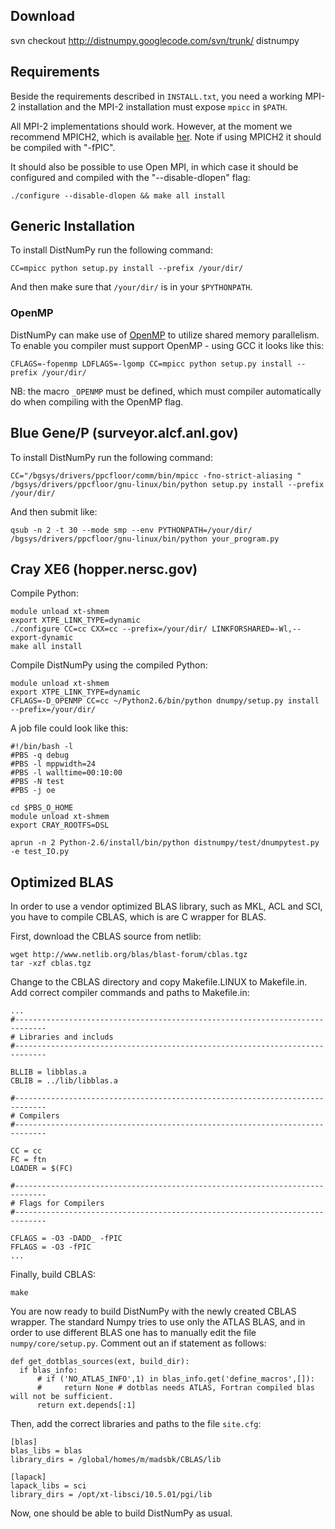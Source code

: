## Download ##
svn checkout http://distnumpy.googlecode.com/svn/trunk/ distnumpy

## Requirements ##
Beside the requirements described in `INSTALL.txt`, you need a working MPI-2 installation and the MPI-2 installation must expose `mpicc` in `$PATH`.

All MPI-2 implementations should work. However, at the moment we recommend MPICH2, which is available [her](http://www.mcs.anl.gov/research/projects/mpich2/).
Note if using MPICH2 it should be compiled with "-fPIC".

It should also be possible to use Open MPI, in which case it should be configured and compiled with the "--disable-dlopen" flag:
```
./configure --disable-dlopen && make all install
```

## Generic Installation ##
To install DistNumPy run the following command:
```
CC=mpicc python setup.py install --prefix /your/dir/
```

And then make sure that `/your/dir/` is in your `$PYTHONPATH`.

### OpenMP ###
DistNumPy can make use of [OpenMP](http://openmp.org) to utilize shared memory parallelism. To enable you compiler must support OpenMP - using GCC it looks like this:
```
CFLAGS=-fopenmp LDFLAGS=-lgomp CC=mpicc python setup.py install --prefix /your/dir/
```
NB: the macro `_OPENMP` must be defined, which must compiler automatically do when compiling with the OpenMP flag.

## Blue Gene/P (surveyor.alcf.anl.gov) ##
To install DistNumPy run the following command:
```
CC="/bgsys/drivers/ppcfloor/comm/bin/mpicc -fno-strict-aliasing " /bgsys/drivers/ppcfloor/gnu-linux/bin/python setup.py install --prefix /your/dir/
```
And then submit like:
```
qsub -n 2 -t 30 --mode smp --env PYTHONPATH=/your/dir/ /bgsys/drivers/ppcfloor/gnu-linux/bin/python your_program.py
```


## Cray XE6 (hopper.nersc.gov) ##
Compile Python:
```
module unload xt-shmem
export XTPE_LINK_TYPE=dynamic
./configure CC=cc CXX=cc --prefix=/your/dir/ LINKFORSHARED=-Wl,--export-dynamic
make all install
```

Compile DistNumPy using the compiled Python:
```
module unload xt-shmem
export XTPE_LINK_TYPE=dynamic
CFLAGS=-D_OPENMP CC=cc ~/Python2.6/bin/python dnumpy/setup.py install --prefix=/your/dir/
```

A job file could look like this:
```
#!/bin/bash -l
#PBS -q debug
#PBS -l mppwidth=24
#PBS -l walltime=00:10:00
#PBS -N test
#PBS -j oe

cd $PBS_O_HOME
module unload xt-shmem
export CRAY_ROOTFS=DSL

aprun -n 2 Python-2.6/install/bin/python distnumpy/test/dnumpytest.py -e test_IO.py
```

## Optimized BLAS ##
In order to use a vendor optimized BLAS library, such as MKL, ACL and SCI, you have to compile CBLAS, which is are C wrapper for BLAS.

First, download the CBLAS source from netlib:
```
wget http://www.netlib.org/blas/blast-forum/cblas.tgz
tar -xzf cblas.tgz
```
Change to the CBLAS directory and copy Makefile.LINUX to Makefile.in. Add correct compiler commands and paths to Makefile.in:
```
...
#-----------------------------------------------------------------------------
# Libraries and includs
#-----------------------------------------------------------------------------

BLLIB = libblas.a
CBLIB = ../lib/libblas.a

#-----------------------------------------------------------------------------
# Compilers
#-----------------------------------------------------------------------------

CC = cc
FC = ftn
LOADER = $(FC)

#-----------------------------------------------------------------------------
# Flags for Compilers
#-----------------------------------------------------------------------------

CFLAGS = -O3 -DADD_ -fPIC
FFLAGS = -O3 -fPIC
...
```
Finally, build CBLAS:
```
make
```
You are now ready to build DistNumPy with the newly created CBLAS wrapper. The standard Numpy tries to use only the ATLAS BLAS, and in order to use different BLAS one has to manually edit the file `numpy/core/setup.py`. Comment out an if statement as follows:
```
def get_dotblas_sources(ext, build_dir):
  if blas_info:
      # if ('NO_ATLAS_INFO',1) in blas_info.get('define_macros',[]):
      #     return None # dotblas needs ATLAS, Fortran compiled blas will not be sufficient.
      return ext.depends[:1]
```
Then, add the correct libraries and paths to the file `site.cfg`:
```
[blas]
blas_libs = blas
library_dirs = /global/homes/m/madsbk/CBLAS/lib

[lapack]
lapack_libs = sci
library_dirs = /opt/xt-libsci/10.5.01/pgi/lib
```

Now, one should be able to build DistNumPy as usual.